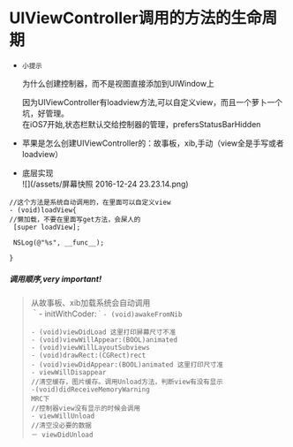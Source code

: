 # UIViewController调用的方法的生命周期

* `小提示`

  为什么创建控制器，而不是视图直接添加到UIWindow上

  因为UIViewController有loadview方法,可以自定义view，而且一个萝卜一个坑，好管理。  
  在iOS7开始,状态栏默认交给控制器的管理，prefersStatusBarHidden

* 苹果是怎么创建UIViewController的：故事板，xib,手动（view全是手写或者loadview）

* 底层实现  
  ![](/assets/屏幕快照 2016-12-24 23.23.14.png)

```
//这个方法是系统自动调用的，在里面可以自定义view
- (void)loadView{
//懒加载，不要在里面写get方法，会屎人的
 [super loadView];

 NSLog(@"%s", __func__);

}
```

##### 调用顺序,very important!

> 从故事板、xib加载系统会自动调用  
> ｀- initWithCoder:`｀- (void)awakeFromNib`
>
> ```
> - (void)viewDidLoad 这里打印屏幕尺寸不准
> - (void)viewWillAppear:(BOOL)animated
> - (void)viewWillLayoutSubviews
> - (void)drawRect:(CGRect)rect 
> - (void)viewDidAppear:(BOOL)animated 这里打印尺寸准
> - viewWillDisappear
> //清空缓存，图片缓存。调用Unload方法，判断view有没有显示
> -(void)didReceiveMemoryWarning
> MRC下
> //控制器view没有显示的时候会调用
> - viewWillUnload
> //清空没必要的数据
> － viewDidUnload
> ```



